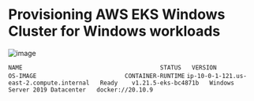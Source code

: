 # Provisioning AWS EKS Windows Cluster for Windows workloads

![image](https://user-images.githubusercontent.com/42310282/169867195-e6bf701b-8f6d-4e62-bb0b-9ad92e72a928.png)

`NAME                                       STATUS   VERSION               OS-IMAGE                         CONTAINER-RUNTIME`
`ip-10-0-1-121.us-east-2.compute.internal   Ready    v1.21.5-eks-bc4871b   Windows Server 2019 Datacenter   docker://20.10.9`
